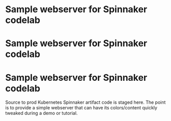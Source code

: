 # Sample webserver for Spinnaker codelab
# Sample webserver for Spinnaker codelab
# Sample webserver for Spinnaker codelab

Source to prod Kubernetes Spinnaker artifact code is staged here. The point is
to provide a simple webserver that can have its colors/content quickly tweaked
during a demo or tutorial.
